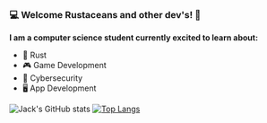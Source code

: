 ### 💻 Welcome Rustaceans and other dev's! 🦀

**I am a computer science student currently excited to learn about:**
- 🦀 Rust
- 🎮 Game Development
- 🔐 Cybersecurity
- 🖥️ App Development

![Jack's GitHub stats](https://github-readme-stats.vercel.app/api?username=Ap0ll02&show_icons=true&theme=radical)
[![Top Langs](https://github-readme-stats.vercel.app/api/top-langs/?username=Ap0ll02&layout=donut-vertical)](https://github.com/anuraghazra/github-readme-stats)
<!--
**Ap0ll02/Ap0ll02** is a ✨ _special_ ✨ repository because its `README.md` (this file) appears on your GitHub profile.

Here are some ideas to get you started:

- 🔭 I’m currently working on ...
- 🌱 I’m currently learning ...
- 👯 I’m looking to collaborate on ...
- 🤔 I’m looking for help with ...
- 💬 Ask me about ...
- 📫 How to reach me: ...
- 😄 Pronouns: ...
- ⚡ Fun fact: ...
-->
